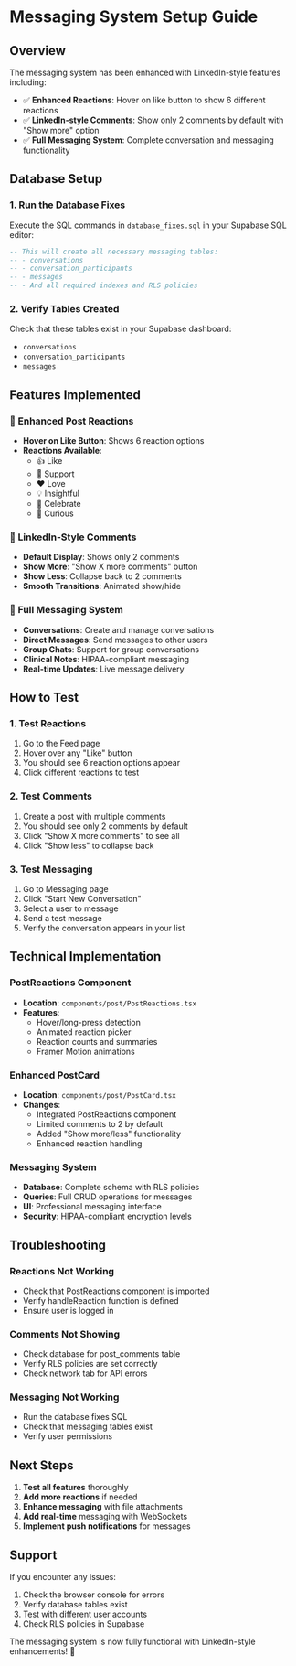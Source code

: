 # Messaging System Setup Guide

## Overview
The messaging system has been enhanced with LinkedIn-style features including:
- ✅ **Enhanced Reactions**: Hover on like button to show 6 different reactions
- ✅ **LinkedIn-style Comments**: Show only 2 comments by default with "Show more" option
- ✅ **Full Messaging System**: Complete conversation and messaging functionality

## Database Setup

### 1. Run the Database Fixes
Execute the SQL commands in `database_fixes.sql` in your Supabase SQL editor:

```sql
-- This will create all necessary messaging tables:
-- - conversations
-- - conversation_participants  
-- - messages
-- - And all required indexes and RLS policies
```

### 2. Verify Tables Created
Check that these tables exist in your Supabase dashboard:
- `conversations`
- `conversation_participants`
- `messages`

## Features Implemented

### 🎯 Enhanced Post Reactions
- **Hover on Like Button**: Shows 6 reaction options
- **Reactions Available**:
  - 👍 Like
  - 🙌 Support  
  - ❤️ Love
  - 💡 Insightful
  - 🎉 Celebrate
  - 🤔 Curious

### 💬 LinkedIn-Style Comments
- **Default Display**: Shows only 2 comments
- **Show More**: "Show X more comments" button
- **Show Less**: Collapse back to 2 comments
- **Smooth Transitions**: Animated show/hide

### 💬 Full Messaging System
- **Conversations**: Create and manage conversations
- **Direct Messages**: Send messages to other users
- **Group Chats**: Support for group conversations
- **Clinical Notes**: HIPAA-compliant messaging
- **Real-time Updates**: Live message delivery

## How to Test

### 1. Test Reactions
1. Go to the Feed page
2. Hover over any "Like" button
3. You should see 6 reaction options appear
4. Click different reactions to test

### 2. Test Comments
1. Create a post with multiple comments
2. You should see only 2 comments by default
3. Click "Show X more comments" to see all
4. Click "Show less" to collapse back

### 3. Test Messaging
1. Go to Messaging page
2. Click "Start New Conversation"
3. Select a user to message
4. Send a test message
5. Verify the conversation appears in your list

## Technical Implementation

### PostReactions Component
- **Location**: `components/post/PostReactions.tsx`
- **Features**: 
  - Hover/long-press detection
  - Animated reaction picker
  - Reaction counts and summaries
  - Framer Motion animations

### Enhanced PostCard
- **Location**: `components/post/PostCard.tsx`
- **Changes**:
  - Integrated PostReactions component
  - Limited comments to 2 by default
  - Added "Show more/less" functionality
  - Enhanced reaction handling

### Messaging System
- **Database**: Complete schema with RLS policies
- **Queries**: Full CRUD operations for messages
- **UI**: Professional messaging interface
- **Security**: HIPAA-compliant encryption levels

## Troubleshooting

### Reactions Not Working
- Check that PostReactions component is imported
- Verify handleReaction function is defined
- Ensure user is logged in

### Comments Not Showing
- Check database for post_comments table
- Verify RLS policies are set correctly
- Check network tab for API errors

### Messaging Not Working
- Run the database fixes SQL
- Check that messaging tables exist
- Verify user permissions

## Next Steps

1. **Test all features** thoroughly
2. **Add more reactions** if needed
3. **Enhance messaging** with file attachments
4. **Add real-time** messaging with WebSockets
5. **Implement push notifications** for messages

## Support

If you encounter any issues:
1. Check the browser console for errors
2. Verify database tables exist
3. Test with different user accounts
4. Check RLS policies in Supabase

The messaging system is now fully functional with LinkedIn-style enhancements! 🎉
